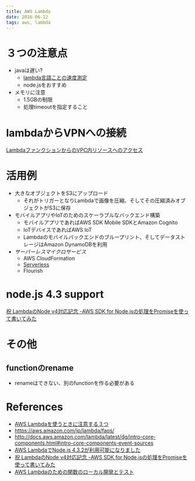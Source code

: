 ```yaml
---
title: AWS Lambda
date: 2016-06-12
tags: aws, lambda
---
```


# ３つの注意点

+ javaは遅い?
  + [lambda言語ことの速度測定](http://acro-engineer.hatenablog.com/entry/2016/08/02/120000)
  + node.jsをおすすめ
+ メモリに注意
  + 1.5GBの制限
  + 処理timeoutを指定すること

# lambdaからVPNへの接続

[LambdaファンクションからのVPC内リソースへのアクセス](http://aws.typepad.com/aws_japan/2016/02/access-resources-in-a-vpc-from-your-lambda-functions.html)

# 活用例

+ 大きなオブジェクトをS3にアップロード
  + それがトリガーとなりLambdaで画像を圧縮、そしてその圧縮済みオブジェクトがS3に保存
+ モバイルアプリやIoTのためのスケーラブルなバックエンド構築
  + モバイルアプリであればAWS SDK Mobile SDKとAmazon Cognito
  + IoTデバイスであればAWS IoT
  + Lambdaのモバイルバックエンドのブループリント、そしてデータストレージはAmazon DynamoDBを利用
+ *サーバーレスマイクロサービス*
  + AWS CloudFormation
  + [Serverless](https://serverless.com/)
  + Flourish

# node.js 4.3 support

[祝 LambdaのNode v4対応記念 -AWS SDK for Node.jsの処理をPromiseを使って書いてみた](http://qiita.com/toshihirock/items/4e4231c04332c209e31d)

# その他

## functionのrename

* renameはできない、別のfunctionを作る必要がある

# References

+ [AWS Lambdaを使うときに注意する３つ](http://qiita.com/imafuku/items/55844535dcc8e3861bd0)
+ <https://aws.amazon.com/jp/lambda/faqs/>
+ <http://docs.aws.amazon.com/lambda/latest/dg/intro-core-components.html#intro-core-components-event-sources>
+ [AWS LambdaでNode.js 4.3.2が利用可能になりました](http://aws.typepad.com/sajp/2016/04/node-js-4-3-2-runtime-now-available-on-lambda.html)
+ [祝 LambdaのNode v4対応記念 -AWS SDK for Node.jsの処理をPromiseを使って書いてみた](http://qiita.com/toshihirock/items/4e4231c04332c209e31d)
+ [AWS Lambdaのための関数のローカル開発とテスト](http://qiita.com/imaifactory/items/092e32b4fc0f69a94061)
